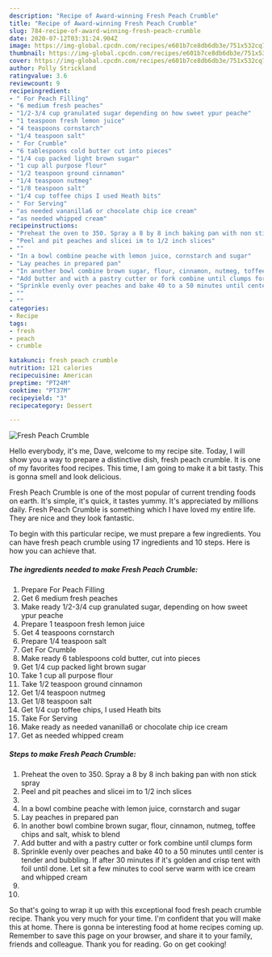 ```yaml
---
description: "Recipe of Award-winning Fresh Peach Crumble"
title: "Recipe of Award-winning Fresh Peach Crumble"
slug: 784-recipe-of-award-winning-fresh-peach-crumble
date: 2020-07-12T03:31:24.904Z
image: https://img-global.cpcdn.com/recipes/e601b7ce8db6db3e/751x532cq70/fresh-peach-crumble-recipe-main-photo.jpg
thumbnail: https://img-global.cpcdn.com/recipes/e601b7ce8db6db3e/751x532cq70/fresh-peach-crumble-recipe-main-photo.jpg
cover: https://img-global.cpcdn.com/recipes/e601b7ce8db6db3e/751x532cq70/fresh-peach-crumble-recipe-main-photo.jpg
author: Polly Strickland
ratingvalue: 3.6
reviewcount: 9
recipeingredient:
- " For Peach Filling"
- "6 medium fresh peaches"
- "1/2-3/4 cup granulated sugar depending on how sweet ypur peache"
- "1 teaspoon fresh lemon juice"
- "4 teaspoons cornstarch"
- "1/4 teaspoon salt"
- " For Crumble"
- "6 tablespoons cold butter cut into pieces"
- "1/4 cup packed light brown sugar"
- "1 cup all purpose flour"
- "1/2 teaspoon ground cinnamon"
- "1/4 teaspoon nutmeg"
- "1/8 teaspoon salt"
- "1/4 cup toffee chips I used Heath bits"
- " For Serving"
- "as needed vananilla6 or chocolate chip ice cream"
- "as needed whipped cream"
recipeinstructions:
- "Preheat the oven to 350. Spray a 8 by 8 inch baking pan with non stick spray"
- "Peel and pit peaches and slicei im to 1/2 inch slices"
- ""
- "In a bowl combine peache with lemon juice, cornstarch and sugar"
- "Lay peaches in prepared pan"
- "In another bowl combine brown sugar, flour, cinnamon, nutmeg, toffee chips and salt, whisk to blend"
- "Add butter and with a pastry cutter or fork combine until clumps form"
- "Sprinkle evenly over peaches and bake 40 to a 50 minutes until center is tender and bubbling. If after 30 minutes if it&#39;s golden and crisp tent with foil until done. Let sit a few minutes to cool serve warm with ice cream and whipped cream"
- ""
- ""
categories:
- Recipe
tags:
- fresh
- peach
- crumble

katakunci: fresh peach crumble 
nutrition: 121 calories
recipecuisine: American
preptime: "PT24M"
cooktime: "PT37M"
recipeyield: "3"
recipecategory: Dessert

---
```



![Fresh Peach Crumble](https://img-global.cpcdn.com/recipes/e601b7ce8db6db3e/751x532cq70/fresh-peach-crumble-recipe-main-photo.jpg)

Hello everybody, it's me, Dave, welcome to my recipe site. Today, I will show you a way to prepare a distinctive dish, fresh peach crumble. It is one of my favorites food recipes. This time, I am going to make it a bit tasty. This is gonna smell and look delicious.



Fresh Peach Crumble is one of the most popular of current trending foods on earth. It's simple, it's quick, it tastes yummy. It's appreciated by millions daily. Fresh Peach Crumble is something which I have loved my entire life. They are nice and they look fantastic.


To begin with this particular recipe, we must prepare a few ingredients. You can have fresh peach crumble using 17 ingredients and 10 steps. Here is how you can achieve that.

<!--inarticleads1-->

##### The ingredients needed to make Fresh Peach Crumble:

1. Prepare  For Peach Filling
1. Get 6 medium fresh peaches
1. Make ready 1/2-3/4 cup granulated sugar, depending on how sweet ypur peache
1. Prepare 1 teaspoon fresh lemon juice
1. Get 4 teaspoons cornstarch
1. Prepare 1/4 teaspoon salt
1. Get  For Crumble
1. Make ready 6 tablespoons cold butter, cut into pieces
1. Get 1/4 cup packed light brown sugar
1. Take 1 cup all purpose flour
1. Take 1/2 teaspoon ground cinnamon
1. Get 1/4 teaspoon nutmeg
1. Get 1/8 teaspoon salt
1. Get 1/4 cup toffee chips, I used Heath bits
1. Take  For Serving
1. Make ready as needed vananilla6 or chocolate chip ice cream
1. Get as needed whipped cream




<!--inarticleads2-->

##### Steps to make Fresh Peach Crumble:

1. Preheat the oven to 350. Spray a 8 by 8 inch baking pan with non stick spray
1. Peel and pit peaches and slicei im to 1/2 inch slices
1. 
1. In a bowl combine peache with lemon juice, cornstarch and sugar
1. Lay peaches in prepared pan
1. In another bowl combine brown sugar, flour, cinnamon, nutmeg, toffee chips and salt, whisk to blend
1. Add butter and with a pastry cutter or fork combine until clumps form
1. Sprinkle evenly over peaches and bake 40 to a 50 minutes until center is tender and bubbling. If after 30 minutes if it&#39;s golden and crisp tent with foil until done. Let sit a few minutes to cool serve warm with ice cream and whipped cream
1. 
1. 




So that's going to wrap it up with this exceptional food fresh peach crumble recipe. Thank you very much for your time. I'm confident that you will make this at home. There is gonna be interesting food at home recipes coming up. Remember to save this page on your browser, and share it to your family, friends and colleague. Thank you for reading. Go on get cooking!
